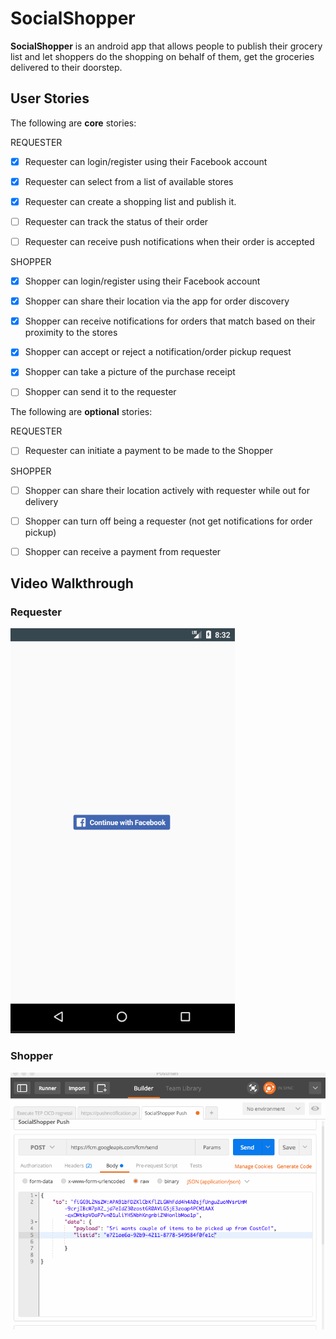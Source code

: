 # SocialShopper


**SocialShopper** is an android app that allows people to publish their grocery list and let shoppers do the shopping on behalf of them, get the groceries delivered to their doorstep.


## User Stories

The following are **core** stories:

REQUESTER
* [X] Requester can login/register using their Facebook account 
* [X] Requester can select from a list of available stores
* [X] Requester can create a shopping list and publish it.
* [ ] Requester can track the status of their order
* [ ] Requester can receive push notifications when their order is accepted



SHOPPER
* [X] Shopper can login/register using their Facebook account 
* [X] Shopper can share their location via the app for order discovery
* [X] Shopper can receive notifications for orders that match based on their proximity to the stores
* [X] Shopper can accept or reject a notification/order pickup request
* [X] Shopper can take a picture of the purchase receipt 
* [ ] Shopper can send it to the requester



The following are **optional** stories:

REQUESTER
* [ ] Requester can initiate a payment to be made to the Shopper


SHOPPER
* [ ] Shopper can share their location actively with requester while out for delivery
* [ ] Shopper can turn off being a requester (not get notifications for order pickup)
* [ ] Shopper can receive a payment from requester


## Video Walkthrough

### Requester
<img src='Walkthroughs/Demo_1_Requester.gif' title='Requester Experience' width='' alt='Requester Experience' />

### Shopper
<img src='Walkthroughs/Demo_1_Shopper.gif' title='Shopper Experience' width='' alt='Shopper Experience' />
